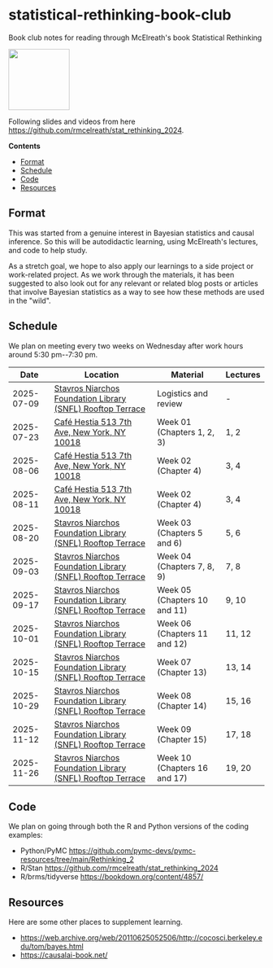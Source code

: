 # statistical-rethinking-book-club
Book club notes for reading through McElreath's book Statistical Rethinking

[<img src="http://nbviewer.jupyter.org/static/img/nav_logo.svg" width=120>](https://nbviewer.org/github/erictleung/statistical-rethinking-book-club/tree/main/)

Following slides and videos from here https://github.com/rmcelreath/stat_rethinking_2024.

**Contents**

- [Format](#format)
- [Schedule](#schedule)
- [Code](#schedule)
- [Resources](#resources)

## Format

This was started from a genuine interest in Bayesian statistics and causal inference. So this will be autodidactic learning, using McElreath's lectures, and code to help study.

As a stretch goal, we hope to also apply our learnings to a side project or work-related project. As we work through the materials, it has been suggested to also look out for any relevant or related blog posts or articles that involve Bayesian statistics as a way to see how these methods are used in the "wild".

## Schedule

We plan on meeting every two weeks on Wednesday after work hours around 5:30 pm--7:30 pm.

| Date | Location | Material | Lectures |
|--|--|--|--|
| 2025-07-09 | [Stavros Niarchos Foundation Library (SNFL) Rooftop Terrace][snfl] | Logistics and review | - |
| 2025-07-23 | [Café Hestia 513 7th Ave, New York, NY 10018][hestia] | Week 01 (Chapters 1, 2, 3) | 1, 2 |
| 2025-08-06 | [Café Hestia 513 7th Ave, New York, NY 10018][hestia] | Week 02 (Chapter 4) | 3, 4 |
| 2025-08-11 | [Café Hestia 513 7th Ave, New York, NY 10018][hestia] | Week 02 (Chapter 4) | 3, 4 |
| 2025-08-20 | [Stavros Niarchos Foundation Library (SNFL) Rooftop Terrace][snfl] | Week 03 (Chapters 5 and 6) | 5, 6 |
| 2025-09-03 | [Stavros Niarchos Foundation Library (SNFL) Rooftop Terrace][snfl] | Week 04 (Chapters 7, 8, 9) | 7, 8 |
| 2025-09-17 | [Stavros Niarchos Foundation Library (SNFL) Rooftop Terrace][snfl] | Week 05 (Chapters 10 and 11) | 9, 10 |
| 2025-10-01 | [Stavros Niarchos Foundation Library (SNFL) Rooftop Terrace][snfl] | Week 06 (Chapters 11 and 12) | 11, 12 |
| 2025-10-15 | [Stavros Niarchos Foundation Library (SNFL) Rooftop Terrace][snfl] | Week 07 (Chapter 13) | 13, 14 |
| 2025-10-29 | [Stavros Niarchos Foundation Library (SNFL) Rooftop Terrace][snfl] | Week 08 (Chapter 14) | 15, 16 |
| 2025-11-12 | [Stavros Niarchos Foundation Library (SNFL) Rooftop Terrace][snfl] | Week 09 (Chapter 15) | 17, 18 |
| 2025-11-26 | [Stavros Niarchos Foundation Library (SNFL) Rooftop Terrace][snfl] | Week 10 (Chapters 16 and 17) | 19, 20 |

[snfl]: https://www.nypl.org/locations/snfl/event-center
[hestia]: https://maps.app.goo.gl/yrkDspmhpdmPbTpZ6

## Code

We plan on going through both the R and Python versions of the coding examples:

- Python/PyMC https://github.com/pymc-devs/pymc-resources/tree/main/Rethinking_2
- R/Stan https://github.com/rmcelreath/stat_rethinking_2024
- R/brms/tidyverse https://bookdown.org/content/4857/

## Resources

Here are some other places to supplement learning.

- https://web.archive.org/web/20110625052506/http://cocosci.berkeley.edu/tom/bayes.html
- https://causalai-book.net/
